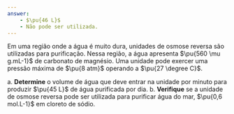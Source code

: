 ```yaml
---
answer:
    - $\pu{46 L}$
    - Não pode ser utilizada.
---
```



Em uma região onde a água é muito dura, unidades de osmose reversa são utilizadas para purificação. Nessa região, a água apresenta $\pu{560 \mu g.mL-1}$ de carbonato de magnésio. Uma unidade pode exercer uma pressão máxima de $\pu{8 atm}$ operando a $\pu{27 \degree C}$.

a. **Determine** o volume de água que deve entrar na unidade por minuto para produzir $\pu{45 L}$ de água purificada por dia.
b. **Verifique** se a unidade de osmose reversa pode ser utilizada para purificar água do mar, $\pu{0,6 mol.L-1}$ em cloreto de sódio.

